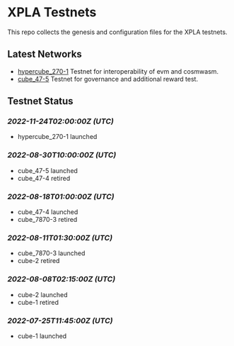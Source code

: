 # XPLA Testnets

This repo collects the genesis and configuration files for the XPLA testnets. 

## Latest Networks

* [hypercube_270-1](./hypercube_270-1) Testnet for interoperability of evm and cosmwasm.
* [cube_47-5](./cube_47-5) Testnet for governance and additional reward test.

## Testnet Status

### *2022-11-24T02:00:00Z (UTC)*
- hypercube_270-1 launched

### *2022-08-30T10:00:00Z (UTC)*
- cube_47-5 launched
- cube_47-4 retired

### *2022-08-18T01:00:00Z (UTC)*
- cube_47-4 launched
- cube_7870-3 retired

### *2022-08-11T01:30:00Z (UTC)*
- cube_7870-3 launched
- cube-2 retired

### *2022-08-08T02:15:00Z (UTC)*
- cube-2 launched
- cube-1 retired

### *2022-07-25T11:45:00Z (UTC)*
- cube-1 launched

